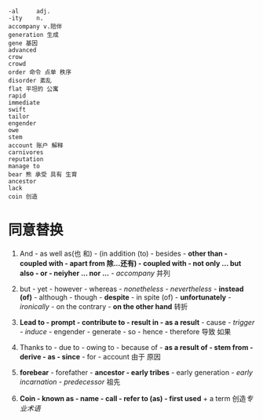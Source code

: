     -al     adj.
    -ity    n.
    accompany v.陪伴
    generation 生成
    gene 基因
    advanced
    crow
    crowd
    order 命令 点单 秩序
    disorder 紊乱
    flat 平坦的 公寓
    rapid
    immediate
    swift
    tailor
    engender
    owe
    stem
    account 账户 解释
    carnivores
    reputation
    manage to
    bear 熊 承受 具有 生育
    ancestor
    lack
    coin 创造

# 同意替换

1. And - as well as(也 和) - (in addition (to) - besides - **other than - coupled with - apart from 除...还有) - coupled with - not only ... but also - or - neiyher ... nor ...** - *accompany* 并列

2. but - yet - however - whereas - *nonetheless - nevertheless* - **instead (of)** - although - though - **despite** - in spite (of) - **unfortunately** - *ironically* - on the contrary - **on the other hand** 转折

3. **Lead to - prompt - contribute to - result in - as a result** - cause - *trigger - induce* - engender - generate - so - hence - therefore 导致 如果

4. Thanks to - due to - owing to - because of - **as a result of - stem from - derive - as - since** - for - account 由于 原因

5. **forebear** - forefather - **ancestor - early tribes** - early generation - *early incarnation - predecessor* 祖先

6. **Coin - known as - name - call - refer to (as) - first used** + a term 创造*专业术语*